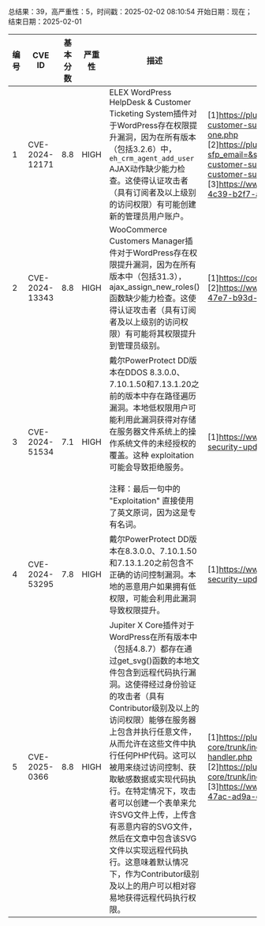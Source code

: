 总结果：39，高严重性：5，时间戳：2025-02-02 08:10:54
开始日期：现在；结束日期：2025-02-01

| 编号 | CVE ID | 基本分数 | 严重性 | 描述 | 参考资料 |
|-----|--------|------------|----------|-------------|------------|
| 1 | CVE-2024-12171 | 8.8  | HIGH | ELEX WordPress HelpDesk & Customer Ticketing System插件对于WordPress存在权限提升漏洞，因为在所有版本（包括3.2.6）中，`eh_crm_agent_add_user` AJAX动作缺少能力检查。这使得认证攻击者（具有订阅者及以上级别的访问权限）有可能创建新的管理员用户账户。 | [1]https://plugins.trac.wordpress.org/changeset/3227859/elex-helpdesk-customer-support-ticket-system/trunk/includes/class-crm-ajax-functions-one.php<br>[2]https://plugins.trac.wordpress.org/changeset?sfp_email=&sfph_mail=&reponame=&old=3213791%40elex-helpdesk-customer-support-ticket-system&new=3213791%40elex-helpdesk-customer-support-ticket-system&sfp_email=&sfph_mail=<br>[3]https://www.wordfence.com/threat-intel/vulnerabilities/id/cbcd978b-e81f-4c39-b2f7-adc948d21b1b?source=cve |
| 2 | CVE-2024-13343 | 8.8  | HIGH | WooCommerce Customers Manager插件对于WordPress存在权限提升漏洞，因为在所有版本中（包括31.3），ajax_assign_new_roles()函数缺少能力检查。这使得认证攻击者（具有订阅者及以上级别的访问权限）有可能将其权限提升到管理员级别。 | [1]https://codecanyon.net/item/woocommerce-customers-manager/10965432<br>[2]https://www.wordfence.com/threat-intel/vulnerabilities/id/193c9fe9-17bc-47e7-b93d-dfcebcf8004d?source=cve |
| 3 | CVE-2024-51534 | 7.1  | HIGH | 戴尔PowerProtect DD版本在DDOS 8.3.0.0、7.10.1.50和7.13.1.20之前的版本中存在路径遍历漏洞。本地低权限用户可能利用此漏洞获得对存储在服务器文件系统上的操作系统文件的未经授权的覆盖。这种 exploitation 可能会导致拒绝服务。 <br><br>注释：最后一句中的 "Exploitation" 直接使用了英文原词，因为这是专有名词。 | [1]https://www.dell.com/support/kbdoc/en-us/000279157/dsa-2025-022-security-update-for-dell-powerprotect-dd-multiple-vulnerabilities |
| 4 | CVE-2024-53295 | 7.8  | HIGH | 戴尔PowerProtect DD版本在8.3.0.0、7.10.1.50和7.13.1.20之前包含不正确的访问控制漏洞。本地的恶意用户如果拥有低权限，可能会利用此漏洞导致权限提升。 | [1]https://www.dell.com/support/kbdoc/en-us/000279157/dsa-2025-022-security-update-for-dell-powerprotect-dd-multiple-vulnerabilities |
| 5 | CVE-2025-0366 | 8.8  | HIGH | Jupiter X Core插件对于WordPress在所有版本中（包括4.8.7）都存在通过get_svg()函数的本地文件包含到远程代码执行漏洞。这使得经过身份验证的攻击者（具有Contributor级别及以上的访问权限）能够在服务器上包含并执行任意文件，从而允许在这些文件中执行任何PHP代码。这可以被用来绕过访问控制、获取敏感数据或实现代码执行。在特定情况下，攻击者可以创建一个表单来允许SVG文件上传，上传含有恶意内容的SVG文件，然后在文章中包含该SVG文件以实现远程代码执行。这意味着默认情况下，作为Contributor级别及以上的用户可以相对容易地获得远程代码执行权限。 | [1]https://plugins.trac.wordpress.org/changeset/3231122/jupiterx-core/trunk/includes/extensions/raven/includes/modules/forms/classes/ajax-handler.php<br>[2]https://plugins.trac.wordpress.org/changeset/3231122/jupiterx-core/trunk/includes/extensions/raven/includes/modules/video/widgets/video.php<br>[3]https://www.wordfence.com/threat-intel/vulnerabilities/id/1a20dc1d-eb7c-47ac-ad9a-ec4c0d5db62e?source=cve |